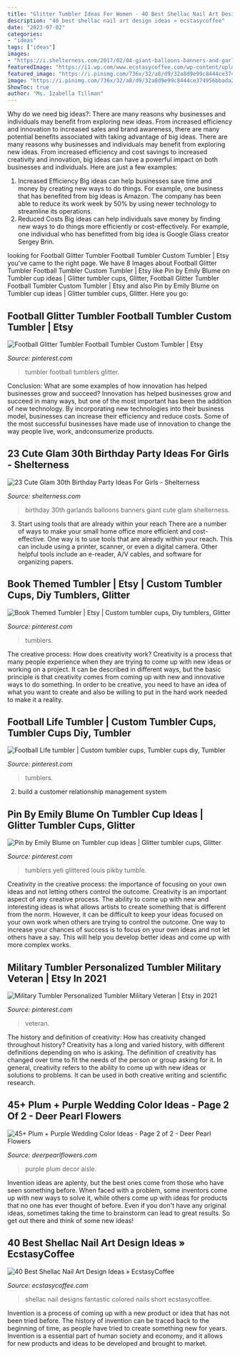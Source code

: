 ```yaml
---
title: "Glitter Tumbler Ideas For Women - 40 Best Shellac Nail Art Design Ideas » Ecstasycoffee"
description: "40 best shellac nail art design ideas » ecstasycoffee"
date: "2023-07-02"
categories:
- "ideas"
tags: ["ideas"]
images:
- "https://i.shelterness.com/2017/02/04-giant-balloons-banners-and-garlands.jpg"
featuredImage: "https://i1.wp.com/www.ecstasycoffee.com/wp-content/uploads/2016/10/Fantastic-Green-Colored-Art.jpg"
featured_image: "https://i.pinimg.com/736x/32/a8/d9/32a8d9e99c8444ce374956bbada2e0e5.jpg"
image: "https://i.pinimg.com/736x/32/a8/d9/32a8d9e99c8444ce374956bbada2e0e5.jpg"
ShowToc: true
author: "Ms. Izabella Tillman"
---
```



Why do we need big ideas?: There are many reasons why businesses and individuals may benefit from exploring new ideas. From increased efficiency and innovation to increased sales and brand awareness, there are many potential benefits associated with taking advantage of big ideas.
There are many reasons why businesses and individuals may benefit from exploring new ideas. From increased efficiency and cost savings to increased creativity and innovation, big ideas can have a powerful impact on both businesses and individuals. Here are just a few examples:
1. Increased Efficiency
Big ideas can help businesses save time and money by creating new ways to do things. For example, one business that has benefited from big ideas is Amazon. The company has been able to reduce its work week by 50% by using newer technology to streamline its operations.
2. Reduced Costs
Big ideas can help individuals save money by finding new ways to do things more efficiently or cost-effectively. For example, one individual who has benefitted from big idea is Google Glass creator Sergey Brin.

	

		
looking for Football Glitter Tumbler Football Tumbler Custom Tumbler | Etsy you've came to the right page. We have 8 Images about Football Glitter Tumbler Football Tumbler Custom Tumbler | Etsy like Pin by Emily Blume on Tumbler cup ideas | Glitter tumbler cups, Glitter, Football Glitter Tumbler Football Tumbler Custom Tumbler | Etsy and also Pin by Emily Blume on Tumbler cup ideas | Glitter tumbler cups, Glitter. Here you go:
		
    
## Football Glitter Tumbler Football Tumbler Custom Tumbler | Etsy

<img loading=lazy src="https://i.pinimg.com/736x/e8/50/7d/e8507d01501e572094b133a3f58f788a.jpg" onerror="this.onerror=null;this.src='https://tse3.mm.bing.net/th?id=OIP.u4BIHPUFAf_qrJ98qZuRsgHaJ3&amp;pid=15.1';" alt="Football Glitter Tumbler Football Tumbler Custom Tumbler | Etsy">

_Source: pinterest.com_

>tumbler football tumblers glitter. 

	

Conclusion: What are some examples of how innovation has helped businesses grow and succeed?
Innovation has helped businesses grow and succeed in many ways, but one of the most important has been the addition of new technology. By incorporating new technologies into their business model, businesses can increase their efficiency and reduce costs. Some of the most successful businesses have made use of innovation to change the way people live, work, andconsumerize products.

    
## 23 Cute Glam 30th Birthday Party Ideas For Girls - Shelterness

<img loading=lazy src="https://i.shelterness.com/2017/02/04-giant-balloons-banners-and-garlands.jpg" onerror="this.onerror=null;this.src='https://tse2.mm.bing.net/th?id=OIP.uexFYFHb_cbRifhb0lJRcQHaJ4&amp;pid=15.1';" alt="23 Cute Glam 30th Birthday Party Ideas For Girls - Shelterness">

_Source: shelterness.com_

>birthday 30th garlands balloons banners giant cute glam shelterness. 

	

3) Start using tools that are already within your reach
There are a number of ways to make your small home office more efficient and cost-effective. One way is to use tools that are already within your reach. This can include using a printer, scanner, or even a digital camera. Other helpful tools include an e-reader, A/V cables, and software for organizing papers.

    
## Book Themed Tumbler | Etsy | Custom Tumbler Cups, Diy Tumblers, Glitter

<img loading=lazy src="https://i.pinimg.com/736x/32/a8/d9/32a8d9e99c8444ce374956bbada2e0e5.jpg" onerror="this.onerror=null;this.src='https://tse1.mm.bing.net/th?id=OIP.ZvGcR7mtfeixFALRB7s8mQHaLH&amp;pid=15.1';" alt="Book Themed Tumbler | Etsy | Custom tumbler cups, Diy tumblers, Glitter">

_Source: pinterest.com_

>tumblers. 

	

The creative process: How does creativity work?
Creativity is a process that many people experience when they are trying to come up with new ideas or working on a project. It can be described in different ways, but the basic principle is that creativity comes from coming up with new and innovative ways to do something. In order to be creative, you need to have an idea of what you want to create and also be willing to put in the hard work needed to make it a reality.

    
## Football Life Tumbler | Custom Tumbler Cups, Tumbler Cups Diy, Tumbler

<img loading=lazy src="https://i.pinimg.com/736x/52/da/24/52da2486046587f401bb8d6ee3b5a8e8.jpg" onerror="this.onerror=null;this.src='https://tse4.mm.bing.net/th?id=OIP.buKB5taOU5mjVY_zqHYtCwHaJ3&amp;pid=15.1';" alt="Football Life tumbler | Custom tumbler cups, Tumbler cups diy, Tumbler">

_Source: pinterest.com_

>tumblers. 

	

2. build a customer relationship management system

    
## Pin By Emily Blume On Tumbler Cup Ideas | Glitter Tumbler Cups, Glitter

<img loading=lazy src="https://i.pinimg.com/736x/6f/7f/95/6f7f95414a3e13ce574f892983170463.jpg" onerror="this.onerror=null;this.src='https://tse4.mm.bing.net/th?id=OIP.CjX_fsvbC3Ga7uxCk3wFwQHaNO&amp;pid=15.1';" alt="Pin by Emily Blume on Tumbler cup ideas | Glitter tumbler cups, Glitter">

_Source: pinterest.com_

>tumblers yeti glittered louis pikby tumble. 

	

Creativity in the creative process: the importance of focusing on your own ideas and not letting others control the outcome.
Creativity is an important aspect of any creative process. The ability to come up with new and interesting ideas is what allows artists to create something that is different from the norm. However, it can be difficult to keep your ideas focused on your own work when others are trying to control the outcome. One way to increase your chances of success is to focus on your own ideas and not let others have a say. This will help you develop better ideas and come up with more complex works.

    
## Military Tumbler Personalized Tumbler Military Veteran | Etsy In 2021

<img loading=lazy src="https://i.pinimg.com/736x/ac/ab/04/acab04c01c0ef763db638050d6248f93.jpg" onerror="this.onerror=null;this.src='https://tse2.mm.bing.net/th?id=OIP.hWiHZAune48qENqz2c5IuQHaJ3&amp;pid=15.1';" alt="Military Tumbler Personalized Tumbler Military Veteran | Etsy in 2021">

_Source: pinterest.com_

>veteran. 

	

The history and definition of creativity: How has creativity changed throughout history?
Creativity has a long and varied history, with different definitions depending on who is asking. The definition of creativity has changed over time to fit the needs of the person or group asking for it. In general, creativity refers to the ability to come up with new ideas or solutions to problems. It can be used in both creative writing and scientific research.

    
## 45+ Plum + Purple Wedding Color Ideas - Page 2 Of 2 - Deer Pearl Flowers

<img loading=lazy src="https://www.deerpearlflowers.com/wp-content/uploads/2015/05/Purple-Wedding-aisle-decor.jpg" onerror="this.onerror=null;this.src='https://tse3.mm.bing.net/th?id=OIP.vZuNIWDrAeggnow3EN1_SQHaLH&amp;pid=15.1';" alt="45+ Plum + Purple Wedding Color Ideas - Page 2 of 2 - Deer Pearl Flowers">

_Source: deerpearlflowers.com_

>purple plum decor aisle. 

	

Invention ideas are aplenty, but the best ones come from those who have seen something before. When faced with a problem, some inventors come up with new ways to solve it, while others come up with ideas for products that no one has ever thought of before. Even if you don't have any original ideas, sometimes taking the time to brainstorm can lead to great results. So get out there and think of some new ideas!

    
## 40 Best Shellac Nail Art Design Ideas » EcstasyCoffee

<img loading=lazy src="https://i1.wp.com/www.ecstasycoffee.com/wp-content/uploads/2016/10/Fantastic-Green-Colored-Art.jpg" onerror="this.onerror=null;this.src='https://tse1.mm.bing.net/th?id=OIP.6X23VyEhJZNOGoGnRCznIAHaHa&amp;pid=15.1';" alt="40 Best Shellac Nail Art Design Ideas » EcstasyCoffee">

_Source: ecstasycoffee.com_

>shellac nail designs fantastic colored nails short ecstasycoffee. 

	

Invention is a process of coming up with a new product or idea that has not been tried before. The history of invention can be traced back to the beginning of time, as people have tried to create something new for years. Invention is a essential part of human society and economy, and it allows for new products and ideas to be developed and brought to market.

